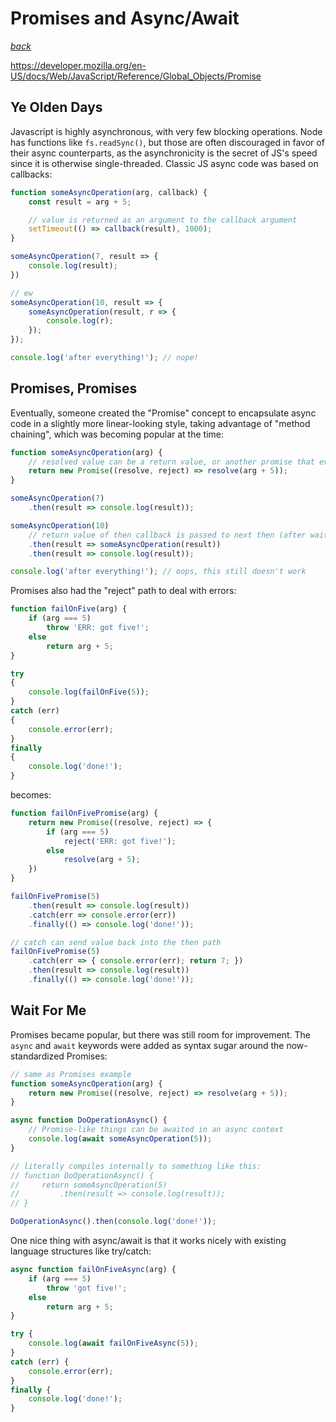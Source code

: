 # Promises and Async/Await

_[back](./README.md)_

https://developer.mozilla.org/en-US/docs/Web/JavaScript/Reference/Global_Objects/Promise

## Ye Olden Days

Javascript is highly asynchronous, with very few blocking operations. Node has functions like `fs.readSync()`, but those are often discouraged in favor of their async counterparts, as the asynchronicity is the secret of JS's speed since it is otherwise single-threaded. Classic JS async code was based on callbacks:

```js
function someAsyncOperation(arg, callback) {
    const result = arg + 5;

    // value is returned as an argument to the callback argument
    setTimeout(() => callback(result), 1000);
}

someAsyncOperation(7, result => {
    console.log(result);
})

// ew
someAsyncOperation(10, result => {
    someAsyncOperation(result, r => {
        console.log(r);
    });
});

console.log('after everything!'); // nope!
```

## Promises, Promises

Eventually, someone created the "Promise" concept to encapsulate async code in a slightly more linear-looking style, taking advantage of "method chaining", which was becoming popular at the time:

```js
function someAsyncOperation(arg) {
    // resolved value can be a return value, or another promise that eventually returns something else
    return new Promise((resolve, reject) => resolve(arg + 5));
}

someAsyncOperation(7)
    .then(result => console.log(result));

someAsyncOperation(10)
    // return value of then callback is passed to next then (after waiting, if it's a promise)
    .then(result => someAsyncOperation(result))
    .then(result => console.log(result));

console.log('after everything!'); // oops, this still doesn't work
```

Promises also had the "reject" path to deal with errors:

```js
function failOnFive(arg) {
    if (arg === 5)
        throw 'ERR: got five!';
    else
        return arg + 5;
}

try
{
    console.log(failOnFive(5));
}
catch (err)
{
    console.error(err);
}
finally
{
    console.log('done!');
}
```

becomes:

```js
function failOnFivePromise(arg) {
    return new Promise((resolve, reject) => {
        if (arg === 5)
            reject('ERR: got five!');
        else
            resolve(arg + 5);
    })
}

failOnFivePromise(5)
    .then(result => console.log(result))
    .catch(err => console.error(err))
    .finally(() => console.log('done!'));

// catch can send value back into the then path
failOnFivePromise(5)
    .catch(err => { console.error(err); return 7; })
    .then(result => console.log(result))
    .finally(() => console.log('done!'));

```

## Wait For Me

Promises became popular, but there was still room for improvement. The `async` and `await` keywords were added as syntax sugar around the now-standardized Promises:

```js
// same as Promises example
function someAsyncOperation(arg) {
    return new Promise((resolve, reject) => resolve(arg + 5));
}

async function DoOperationAsync() {
    // Promise-like things can be awaited in an async context
    console.log(await someAsyncOperation(5));
}

// literally compiles internally to something like this:
// function DoOperationAsync() {
//     return someAsyncOperation(5)
//         .then(result => console.log(result));
// }

DoOperationAsync().then(console.log('done!'));
```

One nice thing with async/await is that it works nicely with existing language structures like try/catch:

```js
async function failOnFiveAsync(arg) {
    if (arg === 5)
        throw 'got five!';
    else
        return arg + 5;
}

try {
    console.log(await failOnFiveAsync(5));
}
catch (err) {
    console.error(err);
}
finally {
    console.log('done!');
}
```